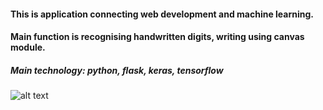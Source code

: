 #### This is application connecting web development and machine learning. 
#### Main function is recognising handwritten digits, writing using canvas module.
##### Main technology: python, flask, keras, tensorflow
 
![alt text](https://i.ibb.co/Yd7xW4g/Screenshot-from-2020-03-03-16-18-05.png)
